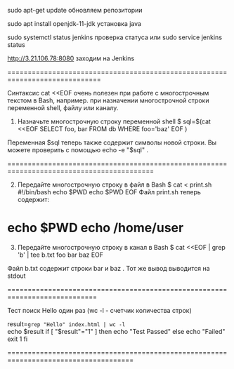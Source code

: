 sudo apt-get update обновляем репозитории

sudo apt install openjdk-11-jdk   установка java

sudo systemctl status jenkins проверка статуса
или
sudo service jenkins  status

 http://3.21.106.78:8080 заходим на Jenkins


=============================================================================

Синтаксис cat <<EOF очень полезен при работе с многострочным текстом в Bash, например. при назначении многострочной строки переменной shell, файлу или каналу.
1. Назначьте многострочную строку переменной shell
$ sql=$(cat <<EOF
SELECT foo, bar FROM db
WHERE foo='baz'
EOF
)

Переменная $sql теперь также содержит символы новой строки. Вы можете проверить с помощью echo -e "$sql" .

==========================================================================================

2. Передайте многострочную строку в файл в Bash
$ cat <<EOF > print.sh
#!/bin/bash
echo \$PWD
echo $PWD
EOF
Файл print.sh теперь содержит:

echo $PWD
echo /home/user
====================================================================================
3. Передайте многострочную строку в канал в Bash
$ cat <<EOF | grep 'b' | tee b.txt
foo
bar
baz
EOF

Файл b.txt содержит строки bar и baz . Тот же вывод выводится на stdout

============================================================================

Тест поиск Hello один раз
 (wc -l - счетчик количества строк)
 
result=`grep "Hello" index.html | wc -l`  
echo $result
if [ "$result"="1" ]
then
echo "Test Passed"
else
echo "Failed"
exit 1
fi

=====================================================================================

